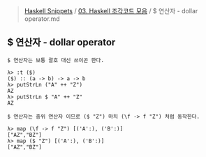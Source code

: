 > [Haskell Snippets](../README.md) / [03. Haskell 조각코드 모음](README.md) / $ 연산자 - dollar operator.md
## $ 연산자 - dollar operator
```
$ 연산자는 보통 괄호 대신 쓰이곤 한다.

λ> :t ($)
($) :: (a -> b) -> a -> b
λ> putStrLn ("A" ++ "Z")
AZ
λ> putStrLn $ "A" ++ "Z"
AZ
```


```
$ 연산자는 중위 연산자 이므로 ($ "Z") 마치 (\f -> f "Z") 처럼 동작한다.

λ> map (\f -> f "Z") [('A':), ('B':)]
["AZ","BZ"]
λ> map ($ "Z") [('A':), ('B':)]
["AZ","BZ"]
```